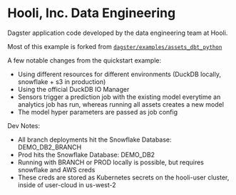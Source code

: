 # Hooli, Inc. Data Engineering

Dagster application code developed by the data engineering team at Hooli.

Most of this example is forked from [`dagster/examples/assets_dbt_python`](https://github.com/dagster-io/dagster)

A few notable changes from the quickstart example:

- Using different resources for different environments (DuckDB locally, snowflake + s3 in production)
- Using the official DuckDB IO Manager
- Sensors trigger a prediction job with the existing model everytime an analytics job has run, whereas running all assets creates a new model
- The model hyper parameters are passed as job config


Dev Notes:

- All branch deployments hit the Snowflake Database: DEMO_DB2_BRANCH
- Prod hits the Snowflake Database: DEMO_DB2
- Running with BRANCH or PROD locally is possible, but requires snowflake and AWS creds 
- These creds are stored as Kubernetes secrets on the hooli-user cluster, inside of user-cloud in us-west-2

